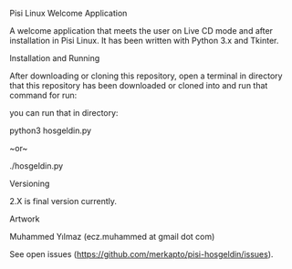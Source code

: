 Pisi Linux Welcome Application

A welcome application that meets the user on Live CD mode and after installation in Pisi Linux. It has been written with Python 3.x and Tkinter.

Installation and Running

After downloading or cloning this repository, open a terminal in directory that this repository has been downloaded or cloned into and run that command for run:

you can run that in directory:

python3 hosgeldin.py

~or~

./hosgeldin.py

Versioning

2.X is final version currently.

Artwork

Muhammed Yılmaz (ecz.muhammed at gmail dot com)

See open issues (https://github.com/merkapto/pisi-hosgeldin/issues).
